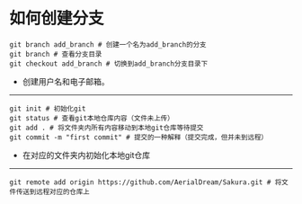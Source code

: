 # 如何创建分支

```nginx
git branch add_branch # 创建一个名为add_branch的分支
git branch # 查看分支目录
git checkout add_branch # 切换到add_branch分支目录下

```

- 创建用户名和电子邮箱。

------

```nginx
git init # 初始化git
git status # 查看git本地仓库内容（文件未上传）
git add . # 将文件夹内所有内容移动到本地git仓库等待提交
git commit -m "first commit" # 提交的一种解释（提交完成，但并未到远程）
```

- 在对应的文件夹内初始化本地git仓库

------

```nginx
git remote add origin https://github.com/AerialDream/Sakura.git # 将文件传送到远程对应的仓库上 
```


